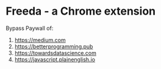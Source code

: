 # Freeda - a Chrome extension

Bypass Paywall of:
1. https://medium.com
2. https://betterprogramming.pub
3. https://towardsdatascience.com
4. https://javascript.plainenglish.io
